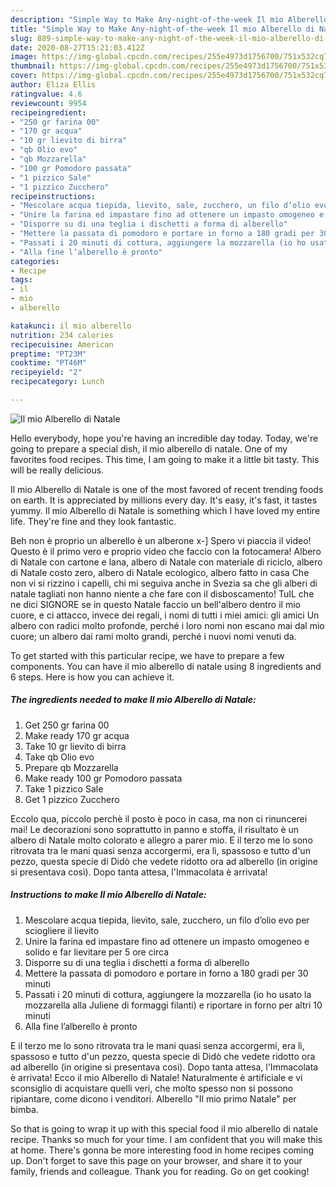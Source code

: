 ```yaml
---
description: "Simple Way to Make Any-night-of-the-week Il mio Alberello di Natale"
title: "Simple Way to Make Any-night-of-the-week Il mio Alberello di Natale"
slug: 889-simple-way-to-make-any-night-of-the-week-il-mio-alberello-di-natale
date: 2020-08-27T15:21:03.412Z
image: https://img-global.cpcdn.com/recipes/255e4973d1756700/751x532cq70/il-mio-alberello-di-natale-recipe-main-photo.jpg
thumbnail: https://img-global.cpcdn.com/recipes/255e4973d1756700/751x532cq70/il-mio-alberello-di-natale-recipe-main-photo.jpg
cover: https://img-global.cpcdn.com/recipes/255e4973d1756700/751x532cq70/il-mio-alberello-di-natale-recipe-main-photo.jpg
author: Eliza Ellis
ratingvalue: 4.6
reviewcount: 9954
recipeingredient:
- "250 gr farina 00"
- "170 gr acqua"
- "10 gr lievito di birra"
- "qb Olio evo"
- "qb Mozzarella"
- "100 gr Pomodoro passata"
- "1 pizzico Sale"
- "1 pizzico Zucchero"
recipeinstructions:
- "Mescolare acqua tiepida, lievito, sale, zucchero, un filo d’olio evo per sciogliere il lievito"
- "Unire la farina ed impastare fino ad ottenere un impasto omogeneo e solido e far lievitare per 5 ore circa"
- "Disporre su di una teglia i dischetti a forma di alberello"
- "Mettere la passata di pomodoro e portare in forno a 180 gradi per 30 minuti"
- "Passati i 20 minuti di cottura, aggiungere la mozzarella (io ho usato la mozzarella alla Juliene di formaggi filanti) e riportare in forno per altri 10 minuti"
- "Alla fine l’alberello è pronto"
categories:
- Recipe
tags:
- il
- mio
- alberello

katakunci: il mio alberello 
nutrition: 234 calories
recipecuisine: American
preptime: "PT23M"
cooktime: "PT46M"
recipeyield: "2"
recipecategory: Lunch

---
```



![Il mio Alberello di Natale](https://img-global.cpcdn.com/recipes/255e4973d1756700/751x532cq70/il-mio-alberello-di-natale-recipe-main-photo.jpg)

Hello everybody, hope you're having an incredible day today. Today, we're going to prepare a special dish, il mio alberello di natale. One of my favorites food recipes. This time, I am going to make it a little bit tasty. This will be really delicious.

Il mio Alberello di Natale is one of the most favored of recent trending foods on earth. It is appreciated by millions every day. It's easy, it's fast, it tastes yummy. Il mio Alberello di Natale is something which I have loved my entire life. They're fine and they look fantastic.

Beh non è proprio un alberello è un alberone x-] Spero vi piaccia il video! Questo è il primo vero e proprio video che faccio con la fotocamera! Albero di Natale con cartone e lana, albero di Natale con materiale di riciclo, albero di Natale costo zero, albero di Natale ecologico, albero fatto in casa Che non vi si rizzino i capelli, chi mi seguiva anche in Svezia sa che gli alberi di natale tagliati non hanno niente a che fare con il disboscamento! TuIL che ne dici SIGNORE se in questo Natale faccio un bell&#39;albero dentro il mio cuore, e ci attacco, invece dei regali, i nomi di tutti i miei amici: gli amici Un albero con radici molto profonde, perché i loro nomi non escano mai dal mio cuore; un albero dai rami molto grandi, perché i nuovi nomi venuti da.


To get started with this particular recipe, we have to prepare a few components. You can have il mio alberello di natale using 8 ingredients and 6 steps. Here is how you can achieve it.

<!--inarticleads1-->

##### The ingredients needed to make Il mio Alberello di Natale:

1. Get 250 gr farina 00
1. Make ready 170 gr acqua
1. Take 10 gr lievito di birra
1. Take qb Olio evo
1. Prepare qb Mozzarella
1. Make ready 100 gr Pomodoro passata
1. Take 1 pizzico Sale
1. Get 1 pizzico Zucchero


Eccolo qua, piccolo perchè il posto è poco in casa, ma non ci rinuncerei mai! Le decorazioni sono soprattutto in panno e stoffa, il risultato è un albero di Natale molto colorato e allegro a parer mio. E il terzo me lo sono ritrovata tra le mani quasi senza accorgermi, era lì, spassoso e tutto d&#39;un pezzo, questa specie di Didò che vedete ridotto ora ad alberello (in origine si presentava così). Dopo tanta attesa, l&#39;Immacolata è arrivata! 

<!--inarticleads2-->

##### Instructions to make Il mio Alberello di Natale:

1. Mescolare acqua tiepida, lievito, sale, zucchero, un filo d’olio evo per sciogliere il lievito
1. Unire la farina ed impastare fino ad ottenere un impasto omogeneo e solido e far lievitare per 5 ore circa
1. Disporre su di una teglia i dischetti a forma di alberello
1. Mettere la passata di pomodoro e portare in forno a 180 gradi per 30 minuti
1. Passati i 20 minuti di cottura, aggiungere la mozzarella (io ho usato la mozzarella alla Juliene di formaggi filanti) e riportare in forno per altri 10 minuti
1. Alla fine l’alberello è pronto


E il terzo me lo sono ritrovata tra le mani quasi senza accorgermi, era lì, spassoso e tutto d&#39;un pezzo, questa specie di Didò che vedete ridotto ora ad alberello (in origine si presentava così). Dopo tanta attesa, l&#39;Immacolata è arrivata! Ecco il mio Alberello di Natale! Naturalmente è artificiale e vi sconsiglio di acquistare quelli veri, che molto spesso non si possono ripiantare, come dicono i venditori. Alberello &#34;Il mio primo Natale&#34; per bimba. 

So that is going to wrap it up with this special food il mio alberello di natale recipe. Thanks so much for your time. I am confident that you will make this at home. There's gonna be more interesting food in home recipes coming up. Don't forget to save this page on your browser, and share it to your family, friends and colleague. Thank you for reading. Go on get cooking!

